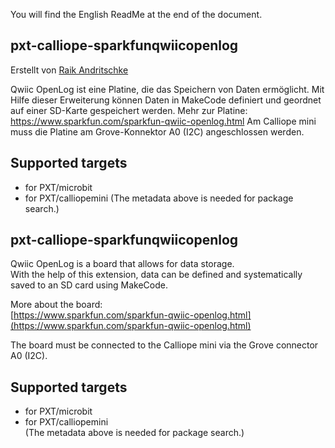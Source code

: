 You will find the English ReadMe at the end of the document.

## pxt-calliope-sparkfunqwiicopenlog
Erstellt von [Raik Andritschke](https://github.com/CalliTGS3)

Qwiic OpenLog ist eine Platine, die das Speichern von Daten ermöglicht.
Mit Hilfe dieser Erweiterung können Daten in MakeCode definiert und geordnet auf einer SD-Karte gespeichert werden.
Mehr zur Platine:
https://www.sparkfun.com/sparkfun-qwiic-openlog.html
Am Calliope mini muss die Platine am Grove-Konnektor A0 (I2C) angeschlossen werden.

## Supported targets

* for PXT/microbit
* for PXT/calliopemini
(The metadata above is needed for package search.)


## pxt-calliope-sparkfunqwiicopenlog

Qwiic OpenLog is a board that allows for data storage.  
With the help of this extension, data can be defined and systematically saved to an SD card using MakeCode.

More about the board:  
[https://www.sparkfun.com/sparkfun-qwiic-openlog.html](https://www.sparkfun.com/sparkfun-qwiic-openlog.html)

The board must be connected to the Calliope mini via the Grove connector A0 (I2C).

## Supported targets

* for PXT/microbit  
* for PXT/calliopemini  
(The metadata above is needed for package search.)
